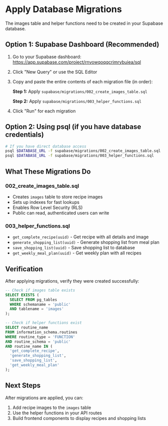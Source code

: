 # Apply Database Migrations

The images table and helper functions need to be created in your Supabase database.

## Option 1: Supabase Dashboard (Recommended)

1. Go to your Supabase dashboard: https://app.supabase.com/project/rnvowqoqqcrimrybuiea/sql

2. Click "New Query" or use the SQL Editor

3. Copy and paste the entire contents of each migration file (in order):

   **Step 1:** Apply `supabase/migrations/002_create_images_table.sql`

   **Step 2:** Apply `supabase/migrations/003_helper_functions.sql`

4. Click "Run" for each migration

## Option 2: Using psql (if you have database credentials)

```bash
# If you have direct database access
psql $DATABASE_URL -f supabase/migrations/002_create_images_table.sql
psql $DATABASE_URL -f supabase/migrations/003_helper_functions.sql
```

## What These Migrations Do

### 002_create_images_table.sql
- Creates `images` table to store recipe images
- Sets up indexes for fast lookups
- Enables Row Level Security (RLS)
- Public can read, authenticated users can write

### 003_helper_functions.sql
- `get_complete_recipe(uuid)` - Get recipe with all details and image
- `generate_shopping_list(uuid)` - Generate shopping list from meal plan
- `save_shopping_list(uuid)` - Save shopping list to database
- `get_weekly_meal_plan(uuid)` - Get weekly plan with all recipes

## Verification

After applying migrations, verify they were created successfully:

```sql
-- Check if images table exists
SELECT EXISTS (
  SELECT FROM pg_tables
  WHERE schemaname = 'public'
  AND tablename = 'images'
);

-- Check if helper functions exist
SELECT routine_name
FROM information_schema.routines
WHERE routine_type = 'FUNCTION'
AND routine_schema = 'public'
AND routine_name IN (
  'get_complete_recipe',
  'generate_shopping_list',
  'save_shopping_list',
  'get_weekly_meal_plan'
);
```

## Next Steps

After migrations are applied, you can:

1. Add recipe images to the `images` table
2. Use the helper functions in your API routes
3. Build frontend components to display recipes and shopping lists
